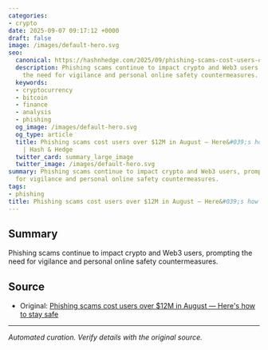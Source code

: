 ```yaml
---
categories:
- crypto
date: 2025-09-07 09:17:12 +0000
draft: false
image: /images/default-hero.svg
seo:
  canonical: https://hashnhedge.com/2025/09/phishing-scams-cost-users-over-12m-in-august-here039s-how-to-stay-safe/
  description: Phishing scams continue to impact crypto and Web3 users, prompting
    the need for vigilance and personal online safety countermeasures.
  keywords:
  - cryptocurrency
  - bitcoin
  - finance
  - analysis
  - phishing
  og_image: /images/default-hero.svg
  og_type: article
  title: Phishing scams cost users over $12M in August — Here&#039;s how to stay safe
    | Hash & Hedge
  twitter_card: summary_large_image
  twitter_image: /images/default-hero.svg
summary: Phishing scams continue to impact crypto and Web3 users, prompting the need
  for vigilance and personal online safety countermeasures.
tags:
- phishing
title: Phishing scams cost users over $12M in August — Here&#039;s how to stay safe
---
```


## Summary

Phishing scams continue to impact crypto and Web3 users, prompting the need for vigilance and personal online safety countermeasures.

## Source

- Original: [Phishing scams cost users over $12M in August — Here&#039;s how to stay safe](https://cointelegraph.com/news/phishing-scams-cost-users-12m-august-stay-safe?utm_source=rss_feed&utm_medium=rss&utm_campaign=rss_partner_inbound)


---

*Automated curation. Verify details with the original source.*